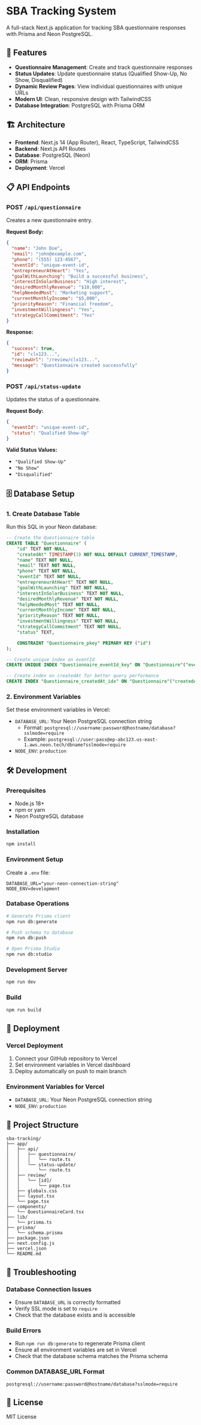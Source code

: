 # SBA Tracking System

A full-stack Next.js application for tracking SBA questionnaire responses with Prisma and Neon PostgreSQL.

## 🚀 Features

- **Questionnaire Management**: Create and track questionnaire responses
- **Status Updates**: Update questionnaire status (Qualified Show-Up, No Show, Disqualified)
- **Dynamic Review Pages**: View individual questionnaires with unique URLs
- **Modern UI**: Clean, responsive design with TailwindCSS
- **Database Integration**: PostgreSQL with Prisma ORM

## 🏗️ Architecture

- **Frontend**: Next.js 14 (App Router), React, TypeScript, TailwindCSS
- **Backend**: Next.js API Routes
- **Database**: PostgreSQL (Neon)
- **ORM**: Prisma
- **Deployment**: Vercel

## 📋 API Endpoints

### POST `/api/questionnaire`
Creates a new questionnaire entry.

**Request Body:**
```json
{
  "name": "John Doe",
  "email": "john@example.com",
  "phone": "(555) 123-4567",
  "eventId": "unique-event-id",
  "entrepreneurAtHeart": "Yes",
  "goalWithLaunching": "Build a successful business",
  "interestInSolarBusiness": "High interest",
  "desiredMonthlyRevenue": "$10,000",
  "helpNeededMost": "Marketing support",
  "currentMonthlyIncome": "$5,000",
  "priorityReason": "Financial freedom",
  "investmentWillingness": "Yes",
  "strategyCallCommitment": "Yes"
}
```

**Response:**
```json
{
  "success": true,
  "id": "clx123...",
  "reviewUrl": "/review/clx123...",
  "message": "Questionnaire created successfully"
}
```

### POST `/api/status-update`
Updates the status of a questionnaire.

**Request Body:**
```json
{
  "eventId": "unique-event-id",
  "status": "Qualified Show-Up"
}
```

**Valid Status Values:**
- `"Qualified Show-Up"`
- `"No Show"`
- `"Disqualified"`

## 🗄️ Database Setup

### 1. Create Database Table

Run this SQL in your Neon database:

```sql
-- Create the Questionnaire table
CREATE TABLE "Questionnaire" (
    "id" TEXT NOT NULL,
    "createdAt" TIMESTAMP(3) NOT NULL DEFAULT CURRENT_TIMESTAMP,
    "name" TEXT NOT NULL,
    "email" TEXT NOT NULL,
    "phone" TEXT NOT NULL,
    "eventId" TEXT NOT NULL,
    "entrepreneurAtHeart" TEXT NOT NULL,
    "goalWithLaunching" TEXT NOT NULL,
    "interestInSolarBusiness" TEXT NOT NULL,
    "desiredMonthlyRevenue" TEXT NOT NULL,
    "helpNeededMost" TEXT NOT NULL,
    "currentMonthlyIncome" TEXT NOT NULL,
    "priorityReason" TEXT NOT NULL,
    "investmentWillingness" TEXT NOT NULL,
    "strategyCallCommitment" TEXT NOT NULL,
    "status" TEXT,

    CONSTRAINT "Questionnaire_pkey" PRIMARY KEY ("id")
);

-- Create unique index on eventId
CREATE UNIQUE INDEX "Questionnaire_eventId_key" ON "Questionnaire"("eventId");

-- Create index on createdAt for better query performance
CREATE INDEX "Questionnaire_createdAt_idx" ON "Questionnaire"("createdAt");
```

### 2. Environment Variables

Set these environment variables in Vercel:

- `DATABASE_URL`: Your Neon PostgreSQL connection string
  - Format: `postgresql://username:password@hostname/database?sslmode=require`
  - Example: `postgresql://user:pass@ep-abc123.us-east-1.aws.neon.tech/dbname?sslmode=require`
- `NODE_ENV`: `production`

## 🛠️ Development

### Prerequisites
- Node.js 18+
- npm or yarn
- Neon PostgreSQL database

### Installation
```bash
npm install
```

### Environment Setup
Create a `.env` file:
```env
DATABASE_URL="your-neon-connection-string"
NODE_ENV=development
```

### Database Operations
```bash
# Generate Prisma client
npm run db:generate

# Push schema to database
npm run db:push

# Open Prisma Studio
npm run db:studio
```

### Development Server
```bash
npm run dev
```

### Build
```bash
npm run build
```

## 🚀 Deployment

### Vercel Deployment
1. Connect your GitHub repository to Vercel
2. Set environment variables in Vercel dashboard
3. Deploy automatically on push to main branch

### Environment Variables for Vercel
- `DATABASE_URL`: Your Neon PostgreSQL connection string
- `NODE_ENV`: `production`

## 📁 Project Structure

```
sba-tracking/
├── app/
│   ├── api/
│   │   ├── questionnaire/
│   │   │   └── route.ts
│   │   └── status-update/
│   │       └── route.ts
│   ├── review/
│   │   └── [id]/
│   │       └── page.tsx
│   ├── globals.css
│   ├── layout.tsx
│   └── page.tsx
├── components/
│   └── QuestionnaireCard.tsx
├── lib/
│   └── prisma.ts
├── prisma/
│   └── schema.prisma
├── package.json
├── next.config.js
├── vercel.json
└── README.md
```

## 🔧 Troubleshooting

### Database Connection Issues
- Ensure `DATABASE_URL` is correctly formatted
- Verify SSL mode is set to `require`
- Check that the database exists and is accessible

### Build Errors
- Run `npm run db:generate` to regenerate Prisma client
- Ensure all environment variables are set in Vercel
- Check that the database schema matches the Prisma schema

### Common DATABASE_URL Format
```
postgresql://username:password@hostname/database?sslmode=require
```

## 📝 License

MIT License 